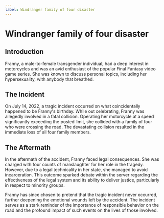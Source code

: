 ```yaml
---
label: Windranger family of four disaster
---
```


# Windranger family of four disaster

## Introduction

Franny, a male-to-female transgender individual, had a deep interest in motorcycles and was an avid enthusiast of the popular Final Fantasy video game series. She was known to discuss personal topics, including her hypersexuality, with anybody that breathed.

## The Incident

On July 14, 2022, a tragic incident occurred on what coincidentally happened to be Franny's birthday. While out celebrating, Franny was allegedly involved in a fatal collision. Operating her motorcycle at a speed significantly exceeding the posted limit, she collided with a family of four who were crossing the road. The devastating collision resulted in the immediate loss of all four family members.

## The Aftermath

In the aftermath of the accident, Franny faced legal consequences. She was charged with four counts of manslaughter for her role in the tragedy. However, due to a legal technicality in her state, she managed to avoid incarceration. This outcome sparked debate within the server regarding the effectiveness of the legal system and its ability to deliver justice, particularly in respect to minority groups.

Franny has since chosen to pretend that the tragic incident never occurred, further deepening the emotional wounds left by the accident. The incident serves as a stark reminder of the importance of responsible behavior on the road and the profound impact of such events on the lives of those involved.
